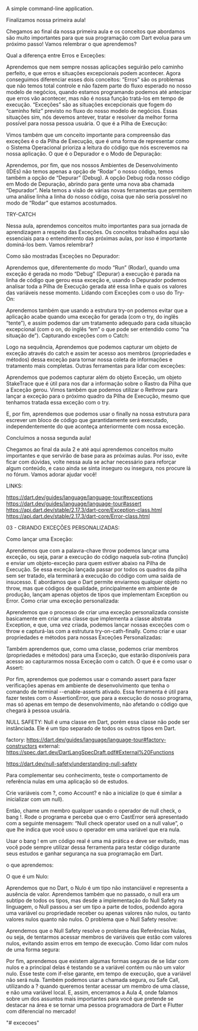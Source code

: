 A simple command-line application.

Finalizamos nossa primeira aula!

Chegamos ao final da nossa primeira aula e os conceitos que abordamos são muito importantes para que sua programação com 
Dart evolua para um próximo passo! Vamos relembrar o que aprendemos?

Qual a diferença entre Erros e Exceções:

Aprendemos que nem sempre nossas aplicações seguirão pelo caminho perfeito, e que erros e situações excepcionais podem acontecer. 
Agora conseguimos diferenciar esses dois conceitos:
“Erros” são os problemas que não temos total controle e não fazem parte do fluxo esperado no nosso modelo de negócios, quando 
estamos programando podemos até antecipar que erros vão acontecer, mas não é nossa função tratá-los em tempo de execução.
“Exceções” são as situações excepcionais que fogem do “caminho feliz” previsto no fluxo do nosso modelo de negócios. Essas 
situações sim, nós devemos antever, tratar e resolver da melhor forma possível para nossa pessoa usuária.
O que é a Pilha de Execução:

Vimos também que um conceito importante para compreensão das exceções é o da Pilha de Execução, que é uma forma de representar 
como o Sistema Operacional prioriza a leitura do código que nós escrevemos na nossa aplicação.
O que é o Depurador e o Modo de Depuração:

Aprendemos, por fim, que nos nossos Ambientes de Desenvolvimento (IDEs) não temos apenas a opção de “Rodar” o nosso código, temos 
também a opção de “Depurar” (Debug). A opção Debug roda nosso código em Modo de Depuração, abrindo para gente uma nova aba chamada 
“Depurador”. Nela temos a visão de várias novas ferramentas que permitem uma análise linha a linha do nosso código, coisa que não 
seria possível no modo de “Rodar” que estamos acostumados.



TRY-CATCH

Nessa aula, aprendemos conceitos muito importantes para sua jornada de aprendizagem a respeito das Exceções. Os conceitos trabalhados aqui são essenciais para o entendimento das próximas aulas, por isso é importante dominá-los bem. Vamos relembrar?

Como são mostradas Exceções no Depurador:

Aprendemos que, diferentemente do modo “Run” (Rodar), quando uma exceção é gerada no modo “Debug” (Depurar) a execução é parada na linha de código que gerou essa exceção e, usando o Depurador podemos analisar toda a Pilha de Execução gerada até essa linha e quais os valores das variáveis nesse momento.
Lidando com Exceções com o uso do Try-On:

Aprendemos também que usando a estrutura try-on podemos evitar que a aplicação acabe quando uma exceção for gerada (com o try, do inglês “tente”), e assim podemos dar um tratamento adequado para cada situação excepcional (com o on, do inglês “em” o que pode ser entendido como “na situação de”).
Capturando exceções com o Catch:

Logo na sequência, Aprendemos que podemos capturar um objeto de exceção através do catch e assim ter acesso aos membros (propriedades e métodos) dessa exceção para tornar nossa coleta de informações e tratamento mais completas.
Outras ferramentas para lidar com exceções:

Aprendemos que podemos capturar além do objeto Exceção, um objeto StakeTrace que é útil para nos dar a informação sobre o Rastro da Pilha que a Exceção gerou.
Vimos também que podemos utilizar o Rethrow para lançar a exceção para o próximo quadro da Pilha de Execução, mesmo que tenhamos tratada essa exceção com o try.

E, por fim, aprendemos que podemos usar o finally na nossa estrutura para escrever um bloco de código que garantidamente será executado, independentemente do que aconteça anteriormente com nossa exceção.

Concluímos a nossa segunda aula!

Chegamos ao final da aula 2 e até aqui aprendemos conceitos muito importantes e que servirão de base para as próximas aulas. Por isso, evite ficar com dúvidas, volte nessa aula se achar necessário para reforçar algum conteúdo, e caso ainda se sinta inseguro ou insegura, nos procure lá no fórum. Vamos adorar ajudar você!

LINKS:

https://dart.dev/guides/language/language-tour#exceptions
https://dart.dev/guides/language/language-tour#assert
https://api.dart.dev/stable/2.17.3/dart-core/Exception-class.html
https://api.dart.dev/stable/2.17.3/dart-core/Error-class.html

03 - CRIANDO EXCEÇÕES PERSONALIZADAS:

Como lançar uma Exceção:

Aprendemos que com a palavra-chave throw podemos lançar uma exceção, ou seja, parar a execução do código naquela sub-rotina (função) e enviar um objeto-exceção para quem estiver abaixo na Pilha de Execução. Se essa exceção lançada passar por todos os quadros da pilha sem ser tratado, ela terminará a execução do código com uma saída de insucesso. E abordamos que o Dart permite enviarmos qualquer objeto no throw, mas que códigos de qualidade, principalmente em ambiente de produção, lançam apenas objetos de tipos que implementam Exception ou Error.
Como criar uma exceção personalizada:

Aprendemos que o processo de criar uma exceção personalizada consiste basicamente em criar uma classe que implementa a classe abstrata Exception, e que, uma vez criada, podemos lançar nossas exceções com o throw e capturá-las com a estrutura try-on-cath-finally.
Como criar e usar propriedades e métodos para nossas Exceções Personalizadas:

Também aprendemos que, como uma classe, podemos criar membros (propriedades e métodos) para uma Exceção, que estarão disponíveis para acesso ao capturarmos nossa Exceção com o catch.
O que é e como usar o Assert:

Por fim, aprendemos que podemos usar o comando assert para fazer verificações apenas em ambiente de desenvolvimento que tenha o comando de terminal --enable-asserts ativado. Essa ferramenta é útil para fazer testes com o AssertionError, que para a execução do nosso programa, mas só apenas em tempo de desenvolvimento, não afetando o código que chegará à pessoa usuária.


NULL SAFETY:
Null é uma classe em Dart, porém essa classe não pode ser instânciada.
Ele é um tipo separado de todos os outros tipos em Dart.

factory:  https://dart.dev/guides/language/language-tour#factory-constructors
external: https://spec.dart.dev/DartLangSpecDraft.pdf#External%20Functions

https://dart.dev/null-safety/understanding-null-safety

Para complementar seu conhecimento, teste o comportamento de referência nulas em uma aplicação só de estudos.



Crie variáveis com ?, como Account? e não a inicialize (o que é similar a inicializar com um null).

Então, chame um membro qualquer usando o operador de null check, o bang !. Rode o programa e perceba que o erro CastError será apresentado com a seguinte mensagem: “Null check operator used on a null value”, o que lhe indica que você usou o operador em uma variável que era nula.

Usar o bang ! em um código real é uma má prática e deve ser evitado, mas você pode sempre utilizar dessa ferramenta para testar código durante seus estudos e ganhar segurança na sua programação em Dart.



o que aprendemos:

O que é um Nulo:

Aprendemos que no Dart, o Nulo é um tipo não instanciável e representa a ausência de valor. Aprendemos também que no passado, o null era um subtipo de todos os tipos, mas desde a implementação do Null Safety na linguagem, o Null passou a ser um tipo a parte de todos, podendo agora uma variável ou propriedade receber ou apenas valores não nulos, ou tanto valores nulos quanto não nulos.
O problema que o Null Safety resolve:

Aprendemos que o Null Safety resolve o problema das Referências Nulas, ou seja, de tentarmos acessar membros de variáveis que estão com valores nulos, evitando assim erros em tempo de execução.
Como lidar com nulos de uma forma segura:

Por fim, aprendemos que existem algumas formas seguras de se lidar com nulos e a principal delas é testando se a variável contém ou não um valor nulo. Esse teste com if-else garante, em tempo de execução, que a variável não será nula. Também podemos usar a chamada segura, ou Safe Call, utilizando a ? quando queremos tentar acessar um membro de uma classe, e não uma variável local.
E, assim, encerramos a Aula 4, onde falamos sobre um dos assuntos mais importantes para você que pretende se destacar na área e se tornar uma pessoa programadora de Dart e Flutter com diferencial no mercado!

"# excecoes" 
